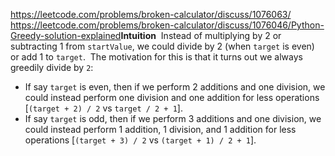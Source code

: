https://leetcode.com/problems/broken-calculator/discuss/1076063/
https://leetcode.com/problems/broken-calculator/discuss/1076046/Python-Greedy-solution-explained
​
​
**Intuition**
​
Instead of multiplying by 2 or subtracting 1 from `startValue`, we could divide by 2 (when `target` is even) or add 1 to `target`.
​
The motivation for this is that it turns out we always greedily divide by `2`:
​
- If say `target` is even, then if we perform 2 additions and one division, we could instead perform one division and one addition for less operations [`(target + 2) / 2` vs `target / 2 + 1`].
​
- If say `target` is odd, then if we perform 3 additions and one division, we could instead perform 1 addition, 1 division, and 1 addition for less operations [`(target + 3) / 2` vs `(target + 1) / 2 + 1`].
​
​